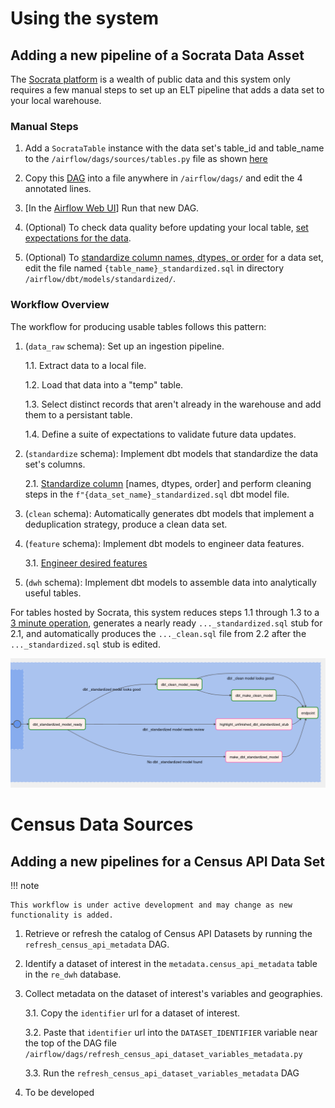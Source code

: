 # Using the system

## Adding a new pipeline of a Socrata Data Asset

The [Socrata platform](https://www.opendatanetwork.com/) is a wealth of public data and this system only requires a few manual steps to set up an ELT pipeline that adds a data set to your local warehouse.  

### Manual Steps

1. Add a `SocrataTable` instance with the data set's table_id and table_name to the `/airflow/dags/sources/tables.py` file as shown [here](adding_a_socrata_pipeline.md#adding-a-data-set-to-tables) 

2. Copy this [DAG](adding_a_socrata_pipeline.md#make-a-dag-file) into a file anywhere in `/airflow/dags/` and edit the 4 annotated lines.

3. [In the [Airflow Web UI](http://localhost:8080)] Run that new DAG.

4. (Optional) To check data quality before updating your local table, [set expectations for the data](validation/index.md).

5. (Optional) To [standardize column names, dtypes, or order](standardizing_columns.md) for a data set, edit the file named `{table_name}_standardized.sql` in directory `/airflow/dbt/models/standardized/`.


### Workflow Overview

The workflow for producing usable tables follows this pattern:

1. (`data_raw` schema): Set up an ingestion pipeline.

    1.1. Extract data to a local file.

    1.2. Load that data into a "temp" table.
    
    1.3. Select distinct records that aren't already in the warehouse and add them to a persistant table.
    
    1.4. Define a suite of expectations to validate future data updates.

2. (`standardize` schema): Implement dbt models that standardize the data set's columns.

    2.1. [Standardize column](standardizing_columns.md) [names, dtypes, order] and perform cleaning steps in the `f"{data_set_name}_standardized.sql` dbt model file.

3. (`clean` schema): Automatically generates dbt models that implement a deduplication strategy, produce a clean data set.

4. (`feature` schema): Implement dbt models to engineer data features.

    3.1. [Engineer desired features](feature_engineering/index.md)

5. (`dwh` schema): Implement dbt models to assemble data into analytically useful tables.

For tables hosted by Socrata, this system reduces steps 1.1 through 1.3 to a [3 minute operation](/user_guide/adding_a_socrata_pipeline), generates a nearly ready `..._standardized.sql` stub for 2.1, and automatically produces the `..._clean.sql` file from 2.2 after the `..._standardized.sql` stub is edited.

![check_table_metadata TaskGroup](/assets/imgs/Socrata_ELT_DAG/dbt_intermediate_model_generation_tasks.png)

# Census Data Sources

## Adding a new pipelines for a Census API Data Set

!!! note

    This workflow is under active development and may change as new functionality is added.

1. Retrieve or refresh the catalog of Census API Datasets by running the `refresh_census_api_metadata` DAG.

2. Identify a dataset of interest in the `metadata.census_api_metadata` table in the `re_dwh` database.

3. Collect metadata on the dataset of interest's variables and geographies.

    3.1. Copy the `identifier` url for a dataset of interest.

    3.2. Paste that `identifier` url into the `DATASET_IDENTIFIER` variable near the top of the DAG file `/airflow/dags/refresh_census_api_dataset_variables_metadata.py`

    3.3. Run the `refresh_census_api_dataset_variables_metadata` DAG

3. To be developed